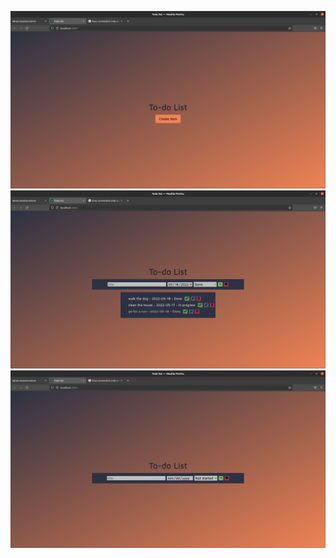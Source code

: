 ![Screenshot](Screenshot%20from%202022-05-18%2017-46-52.png)
![Screenshot](Screenshot%20from%202022-05-18%2017-46-19.png)
![Screenshot](Screenshot%20from%202022-05-18%2017-45-46.png)
